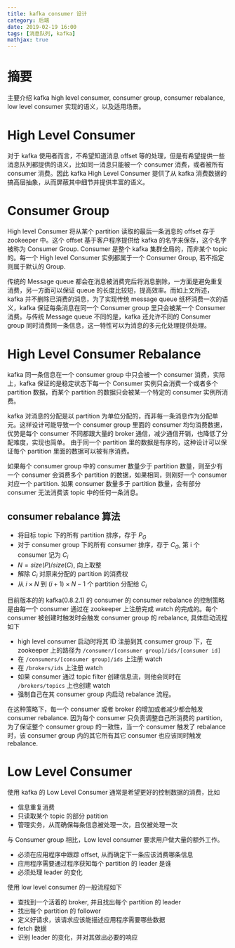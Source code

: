 ```yaml
---
title: kafka consumer 设计
category: 后端
date: 2019-02-19 16:00
tags: [消息队列, kafka]
mathjax: true
---
```


# 摘要

主要介绍 kafka high level consumer, consumer group, consumer rebalance, low level consumer 实现的语义，以及适用场景。

# High Level Consumer

对于 kafka 使用者而言，不希望知道消息 offset 等的处理，但是有希望提供一些消息队列都提供的语义，比如同一消息只能被一个 consumer 消费，或者被所有 consumer 消费。因此 kafka High Level Consumer 提供了从 kafka 消费数据的搞高层抽象，从而屏蔽其中细节并提供丰富的语义。

# Consumer Group

High level Consumer 将从某个 partition 读取的最后一条消息的 offset 存于 zookeeper 中。这个 offset 基于客户程序提供给 kafka 的名字来保存，这个名字被称为 Consumer Group. Consumer 是整个 kafka 集群全局的，而非某个 topic 的。每一个 High level Consumer 实例都属于一个 Consumer Group, 若不指定则属于默认的 Group.

传统的 Message queue 都会在消息被消费完后将消息删除，一方面是避免重复消费，另一方面可以保证 queue 的长度比较短，提高效率。而如上文所述，kafka 并不删除已消费的消息，为了实现传统 message queue 纸杯消费一次的语义，kafka 保证每条消息在同一个 Consumer group 里只会被某一个 Consumer 消费。与传统 Message queue 不同的是，kafka 还允许不同的 Consumer group 同时消费同一条信息，这一特性可以为消息的多元化处理提供处理。

# High Level Consumer Rebalance

kafka 同一条信息在一个 consumer group 中只会被一个 consumer 消费，实际上，kafka 保证的是稳定状态下每一个 Consumer 实例只会消费一个或者多个 partition 数据，而某个 partition 的数据只会被某一个特定的 consumer 实例所消费。

kafka 对消息的分配是以 partition 为单位分配的，而非每一条消息作为分配单元。这样设计可能导致一个 consumer group 里面的 consumer 均匀消费数据，优势是每个 consumer 不同都跟大量的 broker 通信，减少通信开销，也降低了分配难度，实现也简单。
由于同一个 partition 里的数据是有序的，这种设计可以保证每个 partition 里面的数据可以被有序消费。

如果每个 consumer group 中的 consumer 数量少于 partition 数量，则至少有一个 consumer 会消费多个 partition 的数据，如果相同，则刚好一个 consumer 对应一个 partition. 如果 consumer 数量多于 partition 数量，会有部分 consumer 无法消费该 topic 中的任何一条消息。

## consumer rebalance 算法

- 将目标 topic 下的所有 partition 排序，存于 $P_G$
- 对于 consumer group 下的所有 consumer 排序，存于 $C_G$, 第 i 个 consumer 记为 $C_i$
- $N = size(P) / size(C)$, 向上取整
- 解除 $C_i$ 对原来分配的 partition 的消费权
- 从 $i \times N$ 到 $(i + 1) \times N - 1$ 个 partition 分配给 $C_i$

目前版本的的 kafka(0.8.2.1) 的 consumer 的 consumer rebalance 的控制策略是由每一个 consumer 通过在 zookeeper 上注册完成 watch 的完成的。每个 consumer 被创建时触发时会触发 consumer group 的 rebalance, 具体启动流程如下

- high level consumer 启动时将其 ID 注册到其 consumer group 下，在 zookeeper 上的路径为 `/consumer/[consumer group]/ids/[consumer id]`
- 在 `/consumers/[consumer group]/ids` 上注册 watch
- 在 `/brokers/ids` 上注册 watch
- 如果 consumer 通过 topic filter 创建信息流，则他会同时在 `/brokers/topics` 上也创建 watch
- 强制自己在其 consumer group 内启动 rebalance 流程。

在这种策略下，每一个 consumer 或者 broker 的增加或者减少都会触发 consumer rebalance. 因为每个 consumer 只负责调整自己所消费的 partition, 为了保证整个 consumer group 的一致性，当一个 consumer 触发了 rebalance 时，该 consumer group 内的其它所有其它 consumer 也应该同时触发 rebalance.

# Low Level Consumer

使用 kafka 的 Low Level Consumer 通常是希望更好的控制数据的消费，比如

- 信息重复消费
- 只读取某个 topic 的部分 patition
- 管理实务，从而确保每条信息被处理一次，且仅被处理一次

与 Consumer group 相比，Low level consumer 要求用户做大量的额外工作。

- 必须在应用程序中跟踪 offset, 从而确定下一条应该消费哪条信息
- 应用程序需要通过程序获知每个 partition 的 leader 是谁
- 必须处理 leader 的变化

使用 low level consumer 的一般流程如下

- 查找到一个活着的 broker, 并且找出每个 partition 的 leader
- 找出每个 partition 的 follower
- 定义好请求，该请求应该能描述应用程序需要哪些数据
- fetch 数据
- 识别 leader 的变化，并对其做出必要的响应